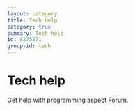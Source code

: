 ```yaml
---
layout: category
title: Tech Help
category: true
summary: Tech help.
id: 8275571
group-id: tech
---
```


# Tech help

Get help with programming aspect Forum.

